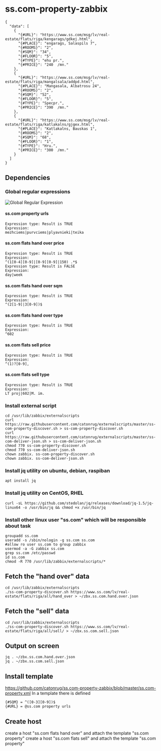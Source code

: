 # ss.com-property-zabbix

```
{
  "data": [
    {
      "{#URL}": "https://www.ss.com/msg/lv/real-estate/flats/riga/kengarags/gdkej.html",
      "{#PLACE}": "engarags, Salaspils 7",
      "{#ROOMS}": "2",
      "{#SQM}": "34",
      "{#FLOOR}": "5",
      "{#TYPE}": "ehu pr.",
      "{#PRICE}": "240  /mn."
    },
    {
      "{#URL}": "https://www.ss.com/msg/lv/real-estate/flats/riga/mangalsala/addpd.html",
      "{#PLACE}": "Mangasala, Albatrosu 24",
      "{#ROOMS}": "2",
      "{#SQM}": "52",
      "{#FLOOR}": "5",
      "{#TYPE}": "Specpr.",
      "{#PRICE}": "390  /mn."
    },
    {
      "{#URL}": "https://www.ss.com/msg/lv/real-estate/flats/riga/katlakalns/gjgex.html",
      "{#PLACE}": "Katlakalns, Bauskas 1",
      "{#ROOMS}": "2",
      "{#SQM}": "68",
      "{#FLOOR}": "1",
      "{#TYPE}": "Hru.",
      "{#PRICE}": "300  /mn."
    }
  ]
}
```

## Dependencies

### Global regular expressions

![Global Regular Expression](https://raw.githubusercontent.com/catonrug/ss.com-property-zabbix/master/ss.com-global-regex.png)

#### ss.com property urls
```
Expression type: Result is TRUE
Expression:
mezhciems|purvciems|plyavnieki|teika
```

#### ss.com flats hand over price
```
Expression type: Result is TRUE
Expression:
^(1[0-4][0-9]|[0-9][0-9]|150) .*$
Expression type: Result is FALSE
Expression:
day|week
```

#### ss.com flats hand over sqm
```
Expression type: Result is TRUE
Expression:
^(2[1-9]|3[0-9])$
```

#### ss.com flats hand over type
```
Expression type: Result is TRUE
Expression:
^602
```

#### ss.com flats sell price
```
Expression type: Result is TRUE
Expression:
^(1)?[0-9],
```

#### ss.com flats sell type
```
Expression type: Result is TRUE
Expression:
LT proj|602|M. im.
```


### Install external script
```
cd /usr/lib/zabbix/externalscripts
curl https://raw.githubusercontent.com/catonrug/externalscripts/master/ss-com-property-discover.sh > ss-com-property-discover.sh
curl https://raw.githubusercontent.com/catonrug/externalscripts/master/ss-com-deliver-json.sh > ss-com-deliver-json.sh
chmod 770 ss-com-property-discover.sh
chmod 770 ss-com-deliver-json.sh
chown zabbix. ss-com-property-discover.sh
chown zabbix. ss-com-deliver-json.sh
```

### Install jq utility on ubuntu, debian, raspiban
```
apt install jq
```
### Install jq utility on CentOS, RHEL
```
curl -sL https://github.com/stedolan/jq/releases/download/jq-1.5/jq-linux64 -o /usr/bin/jq && chmod +x /usr/bin/jq
```

### Install other linux user "ss.com" which will be responsible about task
```
groupadd ss.com
useradd -s /sbin/nologin -g ss.com ss.com
#allow ro user ss.com to group zabbix
usermod -a -G zabbix ss.com
grep ss.com /etc/passwd
id ss.com
chmod -R 770 /usr/lib/zabbix/externalscripts/*
```

## Fetch the "hand over" data 
```
cd /usr/lib/zabbix/externalscripts
./ss-com-property-discover.sh https://www.ss.com/lv/real-estate/flats/riga/all/hand_over > ~/zbx.ss.com.hand.over.json
```

## Fetch the "sell" data
```
cd /usr/lib/zabbix/externalscripts
./ss-com-property-discover.sh https://www.ss.com/lv/real-estate/flats/riga/all/sell/ > ~/zbx.ss.com.sell.json
```

## Output on screen
```
jq . ~/zbx.ss.com.hand.over.json
jq . ~/zbx.ss.com.sell.json
```

## Install template
https://github.com/catonrug/ss.com-property-zabbix/blob/master/ss.com-property.xml
In a template there is defined
```
{#SQM} = ^([0-3][0-9])$
{#URL} = @ss.com property urls
```

## Create host
create a host "ss.com flats hand over" and attach the template "ss.com property"
create a host "ss.com flats sell" and attach the template "ss.com property"


